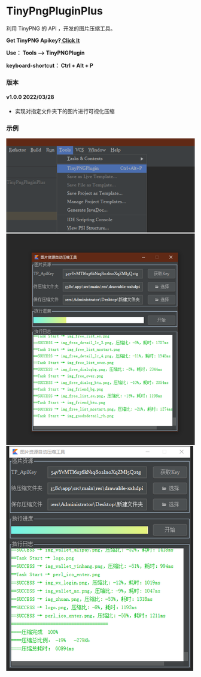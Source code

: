 # TinyPngPluginPlus

利用 TinyPNG 的 API ，开发的图片压缩工具。


<p><b>Get TinyPNG  Apikey?</b><b><a href="https://tinypng.com/developers"> Click It</a></b></p>

<p><b>Use： Tools --> TinyPNGPlugin </b></p>
<p><b>keyboard-shortcut： Ctrl + Alt + P </b></p>

### 版本

<p>
<h4>v1.0.0 2022/03/28</h4>
<ul>
<li>实现对指定文件夹下的图片进行可视化压缩</li>
</ul>
</p>

### 示例

<img src="./images/tools.png" />
<img src="./images/running.png" />
<img src="./images/over.png" />
